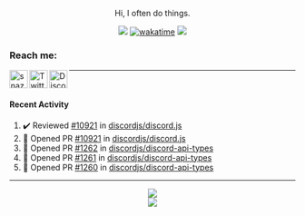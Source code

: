 

<div align=center>

Hi, I often do things.

![](https://komarev.com/ghpvc/?username=Snazzah&label=profile+views&color=fc2929) [![wakatime](https://wakatime.com/badge/user/eae27c19-37ad-4824-a6fc-801fed66e5b2.svg)](https://wakatime.com/@eae27c19-37ad-4824-a6fc-801fed66e5b2)
![](https://hit.yhype.me/github/profile?account_id=7025343)
  
</div>

[website]: https://snazzah.com/
[twitter]: https://twitter.com/Snazzah
[discord]: https://snaz.in/discord
[twitch]: https://twitch.tv/SnazzahGuy


### Reach me:

[<img align="left" alt="snazzah.com" width="32px" src="https://api.iconify.design/bi:globe.svg?color=%23fc2929&height=32" />][website]
[<img align="left" alt="Twitter" width="32px" src="https://api.iconify.design/simple-icons:twitter.svg?color=%23fc2929&height=32" />][twitter]
[<img align="left" alt="Discord" width="32px" src="https://api.iconify.design/simple-icons:discord.svg?color=%23fc2929&height=32" />][discord]

---

<br/>



####  Recent Activity

<!--START_SECTION:activity-->
1. ✔️ Reviewed [#10921](https://github.com/discordjs/discord.js/pull/10921) in [discordjs/discord.js](https://github.com/discordjs/discord.js)
2. 💪 Opened PR [#10921](https://github.com/discordjs/discord.js/pull/10921) in [discordjs/discord.js](https://github.com/discordjs/discord.js)
3. 💪 Opened PR [#1262](https://github.com/discordjs/discord-api-types/pull/1262) in [discordjs/discord-api-types](https://github.com/discordjs/discord-api-types)
4. 💪 Opened PR [#1261](https://github.com/discordjs/discord-api-types/pull/1261) in [discordjs/discord-api-types](https://github.com/discordjs/discord-api-types)
5. 💪 Opened PR [#1260](https://github.com/discordjs/discord-api-types/pull/1260) in [discordjs/discord-api-types](https://github.com/discordjs/discord-api-types)
<!--END_SECTION:activity-->

---

<div align="center">
  <img align="center" src="https://github-readme-stats.vercel.app/api?username=Snazzah&show_icons=true&count_private=true&hide_border=true&icon_color=fff&bg_color=852121&title_color=fff&text_color=fff" />
</div>
<div align="center">
  <a href="https://wakatime.com/@Snazzah">
    <img align="center" src="https://github-readme-stats.vercel.app/api/wakatime?username=Snazzah&layout=compact&custom_title=Weekly%20Development%20Breakdown&hide_border=true&icon_color=fff&bg_color=852121&title_color=fff&text_color=fff" />
  </a>
</div>
